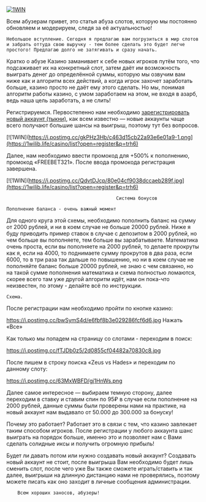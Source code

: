 
[![1WIN](https://i.postimg.cc/N0rcxh9X/5e08e841e8ceacdcd2def.jpg)](https://1wilib.life/casino/list?open=register&p=trh6)


Всем абузерам привет, это статья абуза слотов, которую мы постоянно обновляем и модерируем, следя за её актуальностью! 

	Небольшое вступление. Сегодня я предлагаю вам погрузиться в мир слотов и забрать оттуда свою выручку - тем более сделать это будет легче простого! Предлагаю долго не затягивать и сразу начать.



Кратко о абузе
Казино заманивает к себе новых игроков путём того, что подсаживает их на конкретный слот, затем даёт им возможность выиграть денег до определённой суммы, которую мы озвучим вам ниже как и алгоритм всех действий, а когда игрок захочет заработать больше, казино просто не даёт ему этого сделать. Но мы, понимая алгоритм работы казино, с умом заработаем на этом, не входя в азарб, ведь наша цель заработать, а не слить! 



Регистрируемся.
Первостепенно нам необходимо [зарегистрировать новый аккаунт (тыкни)](https://1wilib.life/casino/list?open=register&p=trh6), как всем известно — новые аккаунты чаще всего получают большие шансы на выигрыш, поэтому тут без вопросов.


[![1WIN](https://i.postimg.cc/gkPHz3Hb/c463d15cb22a93e6e01a9-1.png](https://1wilib.life/casino/list?open=register&p=trh6)


Далее, нам необходимо ввести промокод для +500% к пополнению, промокод «FREEBET321». После ввода промокода регистрация завершена.



[![1WIN](https://i.postimg.cc/QdvtDJcp/80e04cf9038dccaeb289f.jpg](https://1wilib.life/casino/list?open=register&p=trh6)

											Система бонусов

	Пополнение баланса - очень важный момент
Для одного круга этой схемы, необходимо пополнить баланс на сумму от 2000 рублей, и ни в коем случае не больше 20000 рублей. Ниже я буду приводить пример ставок в случае с депозитом в 2000 рублей, но чем больше вы пополняете, тем больше вы зарабатываете. Математика очень проста, если вы пополняете на 2000 рублей, то делаете прокруты как я, если на 4000, то поднимаете сумму прокрутов в два раза, если 6000, то в три раза так дальше по повышению, но ни в коем случае не пополняйте баланс больше 20000 рублей, не знаю с чем связанно, но на такой сумме пополнения математика и схема полностью ломаются, скорее всего там уже другой алгоритм идёт, нам он пока-что неизвестен, по этому - делайте всё по инструкции.


	Схема.
После регистрации нам необходимо пройти по кнопке казино:

https://i.postimg.cc/bwSymS4d/e6fbf8b3e029286fcf6d6.jpg
							Нажать «Все»

Как только мы попадем на страницу со слотами - переходим в поиск:

https://i.postimg.cc/fTJDb0z5/2d0855cf04482a70830c8.jpg


После пишем в строку поиска «Zeus vs Hades» и переходим по данному слоту:

https://i.postimg.cc/63MxWBFD/gj1HnWs.png


Далее самое интересное — выбираем темную сторону, далее переходим в ставку и ставим спин по 95₽ в случае если пополнение на 2000 рублей, данные суммы были проверены нами на практике, на новый аккаунт нам выдавало от 50.000 до 300.000 за бонуску!

Почему это работает?
Работает это в связи с тем, что казино завлекает таким способом игроков. После регистрации у любого аккаунта шанс выиграть на порядок больше, именно это и позволяет нам с Вами сделать солидные иксы и получить огромную прибыль!

Будет ли давать потом или нужно создавать новый аккаунт?
Создавать новый аккаунт не стоит, после выигрыша Вам необходимо будет лишь сменить слот, после чего уже Вы также сможете играть/ставить и так далее, выигрыши на длинную дистанцию нами не проверялись, поэтому можете писать как оно заходит в личные сообщения администрации.

		Всем хороших заносов, абузеры!
